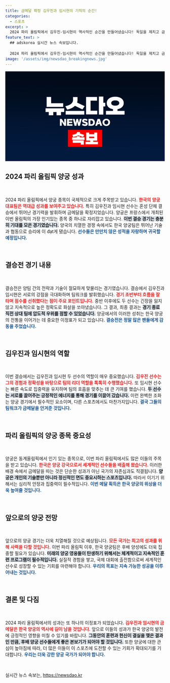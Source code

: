 ```yaml
---
title: 금메달 확정 김우진과 임시현의 기적의 순간!
categories:
  - 스포츠
excerpt: >
  2024 파리 올림픽에서 김우진-임시현이 역사적인 순간을 만들어냈습니다! 독일을 제치고 금메달을 확정한 그들의 환희 넘치는 순간을 만나보세요!
feature_text: >
  ## adskorea 실시간 뉴스 속보입니다.

  2024 파리 올림픽에서 김우진-임시현이 역사적인 순간을 만들어냈습니다! 독일을 제치고 금메달을 확정한 그들의 환희 넘치는 순간을 만나보세요!
image: '/assets/img/newsdao_breakingnews.jpg'
---
```


<p><img src="/assets/img/newsdao_breakingnews.jpg" alt="adskorea 속보" /></p>

<h2 data-ke-size="size26">2024 파리 올림픽 양궁 성과</h2>

<p data-ke-size="size16">&nbsp;</p>

<p data-ke-size="size16">2024 파리 올림픽에서 양궁 종목이 국제적으로 크게 주목받고 있습니다. <b><span style="color: #ee2323;">한국의 양궁 대표팀은 역대급 성과를 보여주고 있습니다.</span></b> 특히 김우진과 임시현 선수는 혼성 단체 결승에서 뛰어난 경기력을 발휘하며 금메달을 확정지었습니다. 양궁은 프랑스에서 개최된 이번 올림픽의 가장 인기있는 종목 중 하나로 자리잡고 있습니다. <b><span style="background-color: #21538527;">이번 결승 경기는 충분히 기대를 모은 경기였습니다.</span></b> 양국의 치열한 경쟁 속에서도 한국 양궁팀은 뛰어난 기술과 협동으로 승리에 이 đạt게 됐습니다. <b><span style="color: #1a5490;">선수들은 만만치 않은 성적을 자랑하며 귀국할 예정입니다.</span></b></p>

<p data-ke-size="size16">&nbsp;</p>

<h2 data-ke-size="size26">결승전 경기 내용</h2>

<p data-ke-size="size16">&nbsp;</p>

<p data-ke-size="size16">결승전은 양팀 간의 전략과 기술이 절묘하게 맞물리는 경기였습니다. 결승에서 김우진과 임시현은 서로의 강점을 극대화하며 팀워크를 발휘했습니다. <b><span style="color: #ee2323;">경기 초반부터 흐름을 잘 타며 점수를 선취했다는 점이 주요 포인트입니다.</span></b> 중반 이후에도 두 선수는 긴장을 잃지 않고 지속적으로 높은 정확도로 화살을 쏘아냈습니다. 그 결과, 최종 결과는 <b><span style="background-color: #21538527;">경기 종료 직전 상대 팀에 압도적 우위를 점할 수 있었습니다.</span></b> 양궁에서의 이러한 성취는 한국 양궁의 전통을 이어가는 데 중요한 이정표가 되고 있습니다. <b><span style="color: #1a5490;">결승전은 정말 많은 팬들에게 감동을 주었습니다.</span></b></p>

<p data-ke-size="size16">&nbsp;</p>

<h2 data-ke-size="size26">김우진과 임시현의 역할</h2>

<p data-ke-size="size16">&nbsp;</p>

<p data-ke-size="size16">이번 결승에서는 김우진과 임시현 두 선수의 역할이 매우 중요했습니다. <b><span style="color: #ee2323;">김우진 선수는 그의 경험과 정확성을 바탕으로 팀의 리더 역할을 톡톡히 수행했습니다.</span></b> 또 임시현 선수는 빠른 속도로 집중력을 유지하며 팀의 호흡을 맞추는 데 큰 기여를 했습니다. <b><span style="background-color: #21538527;">두 선수는 서로를 끌어주는 긍정적인 에너지를 통해 경기를 이끌어 갔습니다.</span></b> 이런 완벽한 조화는 양궁 경기에서 필수적인 요소이며, 다른 스포츠에서도 마찬가지입니다. <b><span style="color: #1a5490;">결국 그들의 팀워크가 금메달을 안겨준 것입니다.</span></b></p>

<p data-ke-size="size16">&nbsp;</p>

<h2 data-ke-size="size26">파리 올림픽의 양궁 종목 중요성</h2>

<p data-ke-size="size16">&nbsp;</p>

<p data-ke-size="size16">양궁은 동계올림픽에서 인기 있는 종목으로, 이번 파리 올림픽에서도 많은 이들의 주목을 받고 있습니다. <b><span style="color: #ee2323;">한국은 양궁 강국으로서 세계적인 선수들을 배출해 왔습니다.</span></b> 이러한 배경 속에서 금메달을 따는 것은 단순한 성과가 아닌 국가의 자존심과도 직결됩니다. <b><span style="background-color: #21538527;">양궁은 개인의 기술뿐만 아니라 정신적인 면도 중요시하는 스포츠입니다.</span></b> 따라서 이기기 위해서는 심리적 안정과 집중력이 필수적입니다. <b><span style="color: #1a5490;">이번 메달 획득은 한국 양궁의 위상을 더욱 높여줄 것입니다.</span></b></p>

<p data-ke-size="size16">&nbsp;</p>

<h2 data-ke-size="size26">앞으로의 양궁 전망</h2>

<p data-ke-size="size16">&nbsp;</p>

<p data-ke-size="size16">앞으로의 양궁 경기는 더욱 치열해질 것으로 예상됩니다. <b><span style="color: #ee2323;">모든 국가는 최고의 성과를 위해 사력을 다할 것입니다.</span></b> 이번 파리 올림픽 이후, 한국 양궁팀은 후배 양성에도 더욱 집중할 필요가 있습니다. <b><span style="background-color: #21538527;">미래의 양궁 영웅들이 탄생하기 위해서는 체계적이고 지속적인 훈련 프로그램이 필수적입니다.</span></b> 실질적 경험을 쌓고, 국제 대회에 출전함으로써 세계적인 선수로 성장할 수 있는 기회를 마련해야 합니다. <b><span style="color: #1a5490;">우리의 목표는 지속 가능한 성공을 이루어내는 것입니다.</span></b></p>

<p data-ke-size="size16">&nbsp;</p>

<h2 data-ke-size="size26">결론 및 다짐</h2>

<p data-ke-size="size16">&nbsp;</p>

<p data-ke-size="size16">2024 파리 올림픽에서의 성과는 또 하나의 이정표가 되었습니다. <b><span style="color: #ee2323;">김우진과 임시현의 금메달은 한국 양궁의 역사에 길이 남을 것입니다.</span></b> 앞으로 이들의 성과가 한국 양궁의 발전에 긍정적인 영향을 미칠 수 있기를 바랍니다. <b><span style="background-color: #21538527;">그동안의 훈련과 헌신이 결실을 맺은 결과인 만큼, 후배 양궁 선수들에게 좋은 본보기가 되어야 할 것입니다.</span></b> 또한 양궁에 대한 관심이 높아짐에 따라, 더 많은 이들이 이 스포츠에 도전할 수 있는 기회가 확대되기를 기대합니다. <b><span style="color: #1a5490;">우리는 더욱 강한 양궁 국가가 되어야 합니다.</span></b></p>

<p data-ke-size="size16">&nbsp;</p>
실시간 뉴스 속보는, <a href="https://newsdao.kr" rel="dofollow">https://newsdao.kr</a>


